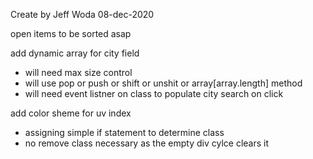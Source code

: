 Create by Jeff Woda 08-dec-2020

open items to be sorted asap 

add dynamic array for city field
 - will need max size control
 - will use pop or push or shift or unshit or array[array.length] method 
 - will need event listner on class to populate city search on click 

 add color sheme for uv index
 - assigning simple if statement to determine class
 - no remove class necessary as the empty div cylce clears it